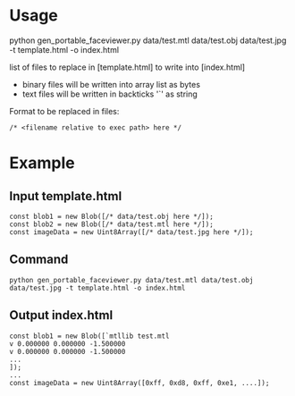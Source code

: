 # Usage

python gen_portable_faceviewer.py data/test.mtl data/test.obj data/test.jpg -t template.html -o index.html

list of files to replace in [template.html] to write into [index.html]

- binary files will be written into array list as bytes
- text files will be written in backticks '`' as string

Format to be replaced in files:

```
/* <filename relative to exec path> here */
```

# Example

## Input template.html

```
const blob1 = new Blob([/* data/test.obj here */]);
const blob2 = new Blob([/* data/test.mtl here */]);
const imageData = new Uint8Array([/* data/test.jpg here */]);
```

## Command

```
python gen_portable_faceviewer.py data/test.mtl data/test.obj data/test.jpg -t template.html -o index.html
```

## Output index.html

```
const blob1 = new Blob([`mtllib test.mtl
v 0.000000 0.000000 -1.500000
v 0.000000 0.000000 -1.500000
...
]);
...
const imageData = new Uint8Array([0xff, 0xd8, 0xff, 0xe1, ....]);
```